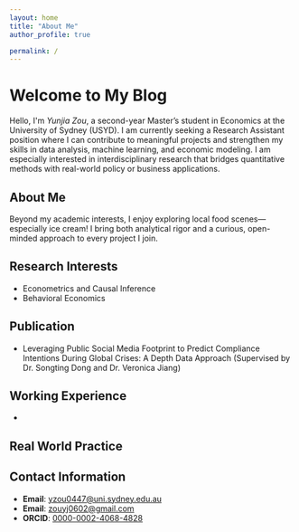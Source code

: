 ```yaml
---
layout: home
title: "About Me"
author_profile: true

permalink: /
---
```


# Welcome to My Blog
Hello, I'm *Yunjia Zou*, a second-year Master’s student in Economics at the University of Sydney (USYD). I am currently seeking a Research Assistant position where I can contribute to meaningful projects and strengthen my skills in data analysis, machine learning, and economic modeling. I am especially interested in interdisciplinary research that bridges quantitative methods with real-world policy or business applications.

## About Me
Beyond my academic interests, I enjoy exploring local food scenes—especially ice cream! I bring both analytical rigor and a curious, open-minded approach to every project I join.

## Research Interests
- Econometrics and Causal Inference
- Behavioral Economics



## Publication 
- Leveraging Public Social Media Footprint to Predict Compliance Intentions During Global Crises: A Depth Data Approach (Supervised by Dr. Songting Dong and Dr. Veronica Jiang)

## Working Experience 
- 


## Real World Practice 


## Contact Information
- **Email**: [yzou0447@uni.sydney.edu.au](mailto:yzou0447@uni.sydney.edu.au)
- **Email**: [zouyj0602@gmail.com](mailto:zouyj0602@gmail.com)
- **ORCID**: [0000-0002-4068-4828](https://orcid.org/0000-0002-4068-4828)


